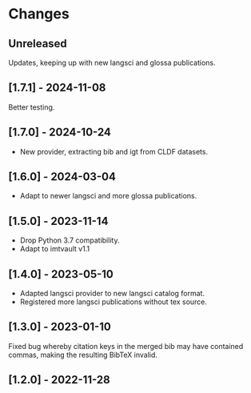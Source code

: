 # Changes


## Unreleased

Updates, keeping up with new langsci and glossa publications.


## [1.7.1] - 2024-11-08

Better testing.


## [1.7.0] - 2024-10-24

- New provider, extracting bib and igt from CLDF datasets.


## [1.6.0] - 2024-03-04

- Adapt to newer langsci and more glossa publications.


## [1.5.0] - 2023-11-14

- Drop Python 3.7 compatibility.
- Adapt to imtvault v1.1


## [1.4.0] - 2023-05-10

- Adapted langsci provider to new langsci catalog format.
- Registered more langsci publications without tex source.


## [1.3.0] - 2023-01-10

Fixed bug whereby citation keys in the merged bib may have contained commas, making
the resulting BibTeX invalid.


## [1.2.0] - 2022-11-28


